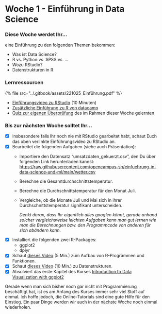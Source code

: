 # Woche 1 - Einführung in Data Science

### Diese Woche werdet Ihr...

eine Einführung zu den folgenden Themen bekommen:

* Was ist Data Science?&#x20;
* R vs. Python vs. SPSS vs. ...
* Wozu RStudio?
* Datenstrukturen in R

### Lernressourcen

{% file src="../.gitbook/assets/221025_Einführung.pdf" %}

* [Einführungsvideo zu RStudio](https://www.youtube.com/watch?v=tyvEHQszZJs) (10 Minuten)
* [Zusätzliche Einführung zu R von datacamp](https://www.datacamp.com/courses/free-introduction-to-r)
* [Quiz zur eigenen Überprüfung](https://forms.office.com/Pages/ResponsePage.aspx?id=o8B0DUIn4UCcYfg2EvvW945sLsRCRj5HsCC5DsYMVPZUNktUU0NRWUFNR1kzS0RDTjVUVVhPTEZZNC4u) des im Rahmen dieser Woche gelernten

### Bis zur nächsten Woche solltet Ihr...

* [x] Insbesondere falls Ihr noch nie mit RStudio gearbeitet habt, schaut Euch das oben verlinkte Einführungsvideo zu RStudio an.
* [x] Bearbeitet die folgenden Aufgaben (siehe auch Präsentation):
  * Importiere den Datensatz “umsatzdaten\_gekuerzt.csv”, den Du über folgenden Link herunterladen kannst:\
    https://raw.githubusercontent.com/opencampus-sh/einfuehrung-in-data-science-und-ml/main/wetter.csv
  * Berechne die Gesamtdurchschnittstemperatur.
  * Berechne die Durchschnittstemperatur für den Monat Juli.
  *   Vergleiche, ob die Monate Juli und Mai sich in ihrer Durchschnittstemperatur signifikant unterscheiden.

      _Denkt daran, dass Ihr eigentlich alles googlen könnt, gerade anhand solcher vergleichsweise leichten Aufgaben kann man gut lernen wie man die Berechnungen bzw. den Programmcode von anderen für sich abändern kann._
* [x] Installiert die folgenden zwei R-Packages:
  * ggplot2
  * dplyr
* [x] Schaut [dieses Video](https://vimeo.com/819406301?share=copy) (5 Min.) zum Aufbau von R-Programmen und Funktionen.
* [x] Schaut [dieses Video](https://vimeo.com/819428195?share=copy) (10 Min.) zu Datenstrukturen.
* [x] Absolviert das erste Kapitel des Kurses [Introduction to Data Visualization with ggplot2](https://campus.datacamp.com/courses/data-visualization-with-ggplot2-1)

Gerade wenn man sich bisher noch gar nicht mit Programmierung beschäftigt hat, ist es am Anfang des Kurses immer sehr viel Stoff auf einmal. Ich hoffe jedoch, die Online-Tutorials sind eine gute Hilfe für den Einstieg. Ein paar Dinge werden wir auch in der nächste Woche noch einmal wiederholen.

